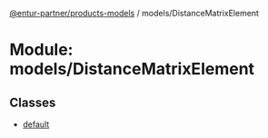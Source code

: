 [@entur-partner/products-models](../README.md) / models/DistanceMatrixElement

# Module: models/DistanceMatrixElement

## Classes

- [default](../classes/models_DistanceMatrixElement.default.md)

